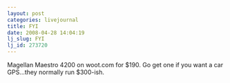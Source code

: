 ```yaml
---
layout: post
categories: livejournal
title: FYI
date: 2008-04-28 14:04:19
lj_slug: FYI
lj_id: 273720
---
```

Magellan Maestro 4200 on woot.com for $190. Go get one if you want a car GPS...they normally run $300-ish.
